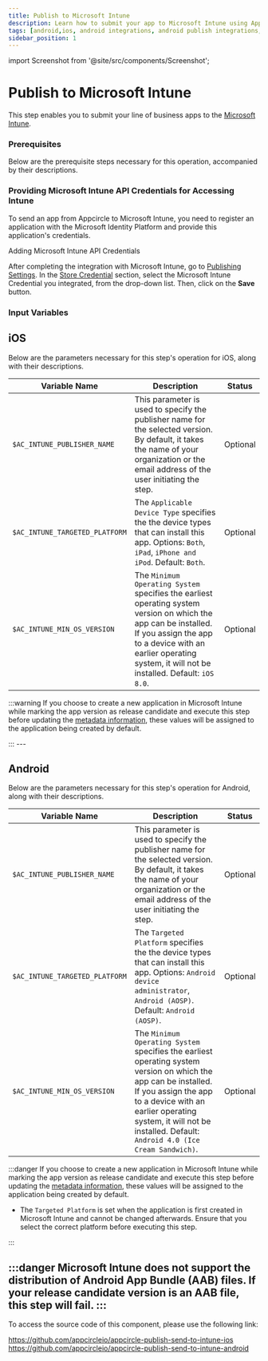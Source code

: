 ```yaml
---
title: Publish to Microsoft Intune
description: Learn how to submit your app to Microsoft Intune using Appcircle’s streamlined integration process.
tags: [android,ios, android integrations, android publish integrations, microsoft intune]
sidebar_position: 1
---
```


import Screenshot from '@site/src/components/Screenshot';

# Publish to Microsoft Intune

This step enables you to submit your line of business apps to the [Microsoft Intune](https://learn.microsoft.com/en-us/mem/intune/fundamentals/what-is-intune).

### Prerequisites

Below are the prerequisite steps necessary for this operation, accompanied by their descriptions.

### Providing Microsoft Intune API Credentials for Accessing Intune

To send an app from Appcircle to Microsoft Intune, you need to register an application with the Microsoft Identity Platform and provide this application's credentials.

<ContentRef url="/account/my-organization/security/credentials/adding-microsoft-intune-api-key">
  Adding Microsoft Intune API Credentials
</ContentRef>

After completing the integration with Microsoft Intune, go to [Publishing Settings](/publish-module/publish-settings). In the [Store Credential](/publish-module/publish-settings#store-credentials) section, select the Microsoft Intune Credential you integrated, from the drop-down list. Then, click on the **Save** button.

<Screenshot url='https://cdn.appcircle.io/docs/assets/BE5766-Publish-intune-settings2.png' />  

### Input Variables

## iOS

Below are the parameters necessary for this step's operation for iOS, along with their descriptions.

<Screenshot url='https://cdn.appcircle.io/docs/assets/send-to-microsoft-intune-inputs-ios-light.png' />

| Variable Name        | Description                                                                                                                                                                                                                       | Status   |
| -------------------- | --------------------------------------------------------------------------------------------------------------------------------------------------------------------------------------------------------------------------------- | -------- |
| `$AC_INTUNE_PUBLISHER_NAME`  | This parameter is used to specify the publisher name for the selected version. By default, it takes the name of your organization or the email address of the user initiating the step. | Optional |
| `$AC_INTUNE_TARGETED_PLATFORM`     | The `Applicable Device Type` specifies the the device types that can install this app. Options: `Both`, `iPad`, `iPhone and iPod`. Default: `Both`. | Optional |
| `$AC_INTUNE_MIN_OS_VERSION`     | The `Minimum Operating System` specifies the earliest operating system version on which the app can be installed. If you assign the app to a device with an earlier operating system, it will not be installed. Default: `iOS 8.0`. | Optional |

:::warning
If you choose to create a new application in Microsoft Intune while marking the app version as release candidate and execute this step before updating the [metadata information](https://docs.appcircle.io/publish-module/publish-information/meta-data-information#microsoft-intune-metadata-information), these values will be assigned to the application being created by default.

<Screenshot url='https://cdn.appcircle.io/docs/assets/send-to-intune-select-app-light-v2.png' />
:::
---

## Android

Below are the parameters necessary for this step's operation for Android, along with their descriptions.

<Screenshot url='https://cdn.appcircle.io/docs/assets/send-to-microsoft-intune-inputs-android-light.png' />

| Variable Name        | Description                                                                                                                                                                                                                       | Status   |
| -------------------- | --------------------------------------------------------------------------------------------------------------------------------------------------------------------------------------------------------------------------------- | -------- |
| `$AC_INTUNE_PUBLISHER_NAME`  | This parameter is used to specify the publisher name for the selected version. By default, it takes the name of your organization or the email address of the user initiating the step. | Optional |
| `$AC_INTUNE_TARGETED_PLATFORM`     | The `Targeted Platform` specifies the the device types that can install this app. Options: `Android device administrator`, `Android (AOSP)`. Default: `Android (AOSP)`. | Optional |
| `$AC_INTUNE_MIN_OS_VERSION`     | The `Minimum Operating System` specifies the earliest operating system version on which the app can be installed. If you assign the app to a device with an earlier operating system, it will not be installed. Default: `Android 4.0 (Ice Cream Sandwich)`. | Optional |

:::danger
If you choose to create a new application in Microsoft Intune while marking the app version as release candidate and execute this step before updating the [metadata information](https://docs.appcircle.io/publish-module/publish-information/meta-data-information#microsoft-intune-metadata-information), these values will be assigned to the application being created by default.
 - The `Targeted Platform` is set when the application is first created in Microsoft Intune and cannot be changed afterwards. Ensure that you select the correct platform before executing this step.
<Screenshot url='https://cdn.appcircle.io/docs/assets/send-to-intune-select-app-light-v2.png' />
:::

:::danger
Microsoft Intune does not support the distribution of  Android App Bundle (AAB) files. If your release candidate version is an AAB file, this step will fail.
:::
---
To access the source code of this component, please use the following link:

https://github.com/appcircleio/appcircle-publish-send-to-intune-ios
https://github.com/appcircleio/appcircle-publish-send-to-intune-android

